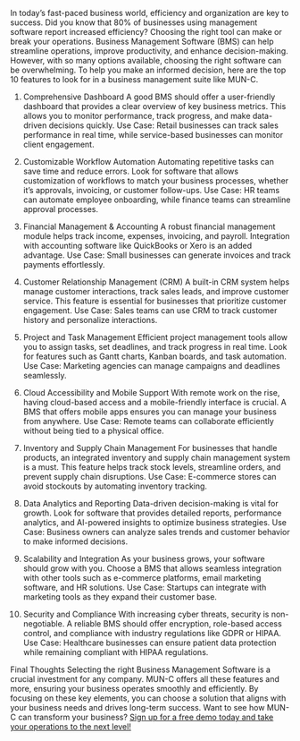 In today’s fast-paced business world, efficiency and organization are key to success. Did you know that 80% of businesses using management software report increased efficiency? Choosing the right tool can make or break your operations. Business Management Software (BMS) can help streamline operations, improve productivity, and enhance decision-making. However, with so many options available, choosing the right software can be overwhelming. To help you make an informed decision, here are the top 10 features to look for in a business management suite like MUN-C.

1. Comprehensive Dashboard
A good BMS should offer a user-friendly dashboard that provides a clear overview of key business metrics. This allows you to monitor performance, track progress, and make data-driven decisions quickly.
Use Case: Retail businesses can track sales performance in real time, while service-based businesses can monitor client engagement.

2. Customizable Workflow Automation
Automating repetitive tasks can save time and reduce errors. Look for software that allows customization of workflows to match your business processes, whether it’s approvals, invoicing, or customer follow-ups.
Use Case: HR teams can automate employee onboarding, while finance teams can streamline approval processes.

4. Financial Management & Accounting
A robust financial management module helps track income, expenses, invoicing, and payroll. Integration with accounting software like QuickBooks or Xero is an added advantage.
Use Case: Small businesses can generate invoices and track payments effortlessly.

6. Customer Relationship Management (CRM)
A built-in CRM system helps manage customer interactions, track sales leads, and improve customer service. This feature is essential for businesses that prioritize customer engagement.
Use Case: Sales teams can use CRM to track customer history and personalize interactions.

8. Project and Task Management
Efficient project management tools allow you to assign tasks, set deadlines, and track progress in real time. Look for features such as Gantt charts, Kanban boards, and task automation.
Use Case: Marketing agencies can manage campaigns and deadlines seamlessly.

9. Cloud Accessibility and Mobile Support
With remote work on the rise, having cloud-based access and a mobile-friendly interface is crucial. A BMS that offers mobile apps ensures you can manage your business from anywhere.
Use Case: Remote teams can collaborate efficiently without being tied to a physical office.

11. Inventory and Supply Chain Management
For businesses that handle products, an integrated inventory and supply chain management system is a must. This feature helps track stock levels, streamline orders, and prevent supply chain disruptions.
Use Case: E-commerce stores can avoid stockouts by automating inventory tracking.

13. Data Analytics and Reporting
Data-driven decision-making is vital for growth. Look for software that provides detailed reports, performance analytics, and AI-powered insights to optimize business strategies.
Use Case: Business owners can analyze sales trends and customer behavior to make informed decisions.

14. Scalability and Integration
As your business grows, your software should grow with you. Choose a BMS that allows seamless integration with other tools such as e-commerce platforms, email marketing software, and HR solutions.
Use Case: Startups can integrate with marketing tools as they expand their customer base.

16. Security and Compliance
With increasing cyber threats, security is non-negotiable. A reliable BMS should offer encryption, role-based access control, and compliance with industry regulations like GDPR or HIPAA.
Use Case: Healthcare businesses can ensure patient data protection while remaining compliant with HIPAA regulations.

Final Thoughts
Selecting the right Business Management Software is a crucial investment for any company. MUN-C offers all these features and more, ensuring your business operates smoothly and efficiently. By focusing on these key elements, you can choose a solution that aligns with your business needs and drives long-term success.
Want to see how MUN-C can transform your business? <a href="https://mun-c.com/">Sign up for a free demo today and take your operations to the next level!
</a>
